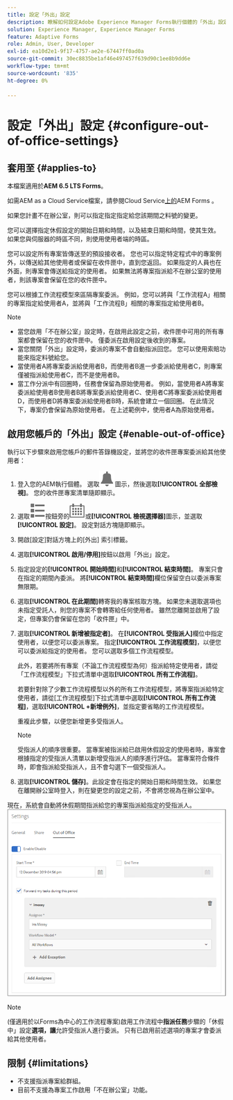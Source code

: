 ```yaml
---
title: 設定「外出」設定
description: 瞭解如何設定Adobe Experience Manager Forms執行個體的「外出」設定。
solution: Experience Manager, Experience Manager Forms
feature: Adaptive Forms
role: Admin, User, Developer
exl-id: ea10d2e1-9f17-4757-ae2e-67447ff0ad0a
source-git-commit: 30ec8835be1af46e497457f639d90c1ee8b9dd6e
workflow-type: tm+mt
source-wordcount: '835'
ht-degree: 0%

---
```


# 設定「外出」設定 {#configure-out-of-office-settings}

## 套用至 {#applies-to}

本檔案適用於&#x200B;**AEM 6.5 LTS Forms**。

如需AEM as a Cloud Service檔案，請參閱Cloud Service[上的](https://experienceleague.adobe.com/docs/experience-manager-cloud-service/content/forms/create-form-centric-workflows/configure-out-of-office-settings.html?lang=zh-Hant)AEM Forms 。

如果您計畫不在辦公室，則可以指定指定指定給您該期間之料號的變更。

您可以選擇指定休假設定的開始日期和時間，以及結束日期和時間，使其生效。 如果您與伺服器的時區不同，則使用使用者端的時區。

您可以設定所有專案皆傳送至的預設接收者。 您也可以指定特定程式中的專案例外，以傳送給其他使用者或保留在收件匣中，直到您返回。 如果指定的人員也在外面，則專案會傳送給指定的使用者。 如果無法將專案指派給不在辦公室的使用者，則該專案會保留在您的收件匣中。

您可以根據工作流程模型來區隔專案委派。 例如，您可以將與「工作流程A」相關的專案指定給使用者A，並將與「工作流程B」相關的專案指定給使用者B。


>[!NOTE]
>
>* 當您啟用「不在辦公室」設定時，在啟用此設定之前，收件匣中可用的所有專案都會保留在您的收件匣中。 僅委派在啟用設定後收到的專案。
>* 當您關閉「外出」設定時，委派的專案不會自動指派回您。 您可以使用索賠功能來指定料號給您。
>* 當使用者A將專案委派給使用者B，而使用者B進一步委派給使用者C，則專案僅被指派給使用者C，而不是使用者B。
>* 當工作分派中有回圈時，任務會保留為原始使用者。 例如，當使用者A將專案委派給使用者B使用者B將專案委派給使用者C、使用者C將專案委派給使用者D，而使用者D將專案委派給使用者B時，系統會建立一個回圈。 在此情況下，專案仍會保留為原始使用者。 在上述範例中，使用者A為原始使用者。

## 啟用您帳戶的「外出」設定 {#enable-out-of-office}

執行以下步驟來啟用您帳戶的郵件答錄機設定，並將您的收件匣專案委派給其他使用者：

1. 登入您的AEM執行個體。 選取![收件匣](assets/bell.svg)圖示，然後選取&#x200B;**[!UICONTROL 全部檢視]**。 您的收件匣專案清單隨即顯示。
1. 選取![建立](assets/viewlist.svg)按鈕旁的![檢視選擇器](assets/calendar.svg)或&#x200B;**[!UICONTROL 檢視選擇器]**&#x200B;圖示，並選取&#x200B;**[!UICONTROL 設定]**。 設定對話方塊隨即顯示。
1. 開啟[設定]對話方塊上的[外出] **&#x200B;**&#x200B;索引標籤。
1. 選取&#x200B;**[!UICONTROL 啟用/停用]**&#x200B;按鈕以啟用「外出」設定。
1. 指定設定的&#x200B;**[!UICONTROL 開始時間]**&#x200B;和&#x200B;**[!UICONTROL 結束時間]**。 專案只會在指定的期間內委派。 將&#x200B;**[!UICONTROL 結束時間]**&#x200B;欄位保留空白以委派專案無限期。
1. 選取&#x200B;**[!UICONTROL 在此期間]**&#x200B;轉寄我的專案核取方塊。 如果您未選取選項也未指定受託人，則您的專案不會轉寄給任何使用者。 雖然您離開並啟用了設定，但專案仍會保留在您的「收件匣」中。
1. 選取&#x200B;**[!UICONTROL 新增被指定者]**。 在&#x200B;**[!UICONTROL 受指派人]**&#x200B;欄位中指定使用者，以便您可以委派專案。 指定&#x200B;**[!UICONTROL 工作流程模型]**，以便您可以委派給指定的使用者。 您可以選取多個工作流程模型。

   此外，若要將所有專案（不論工作流程模型為何）指派給特定使用者，請從「工作流程模型」下拉式清單中選取&#x200B;**[!UICONTROL 所有工作流程]**。<br>

   若要針對除了少數工作流程模型以外的所有工作流程模型，將專案指派給特定使用者，請從[工作流程模型]下拉式清單中選取&#x200B;**[!UICONTROL 所有工作流程]**，選取&#x200B;**[!UICONTROL +新增例外]**，並指定要省略的工作流程模型。
   <br>

   重複此步驟，以便您新增更多受指派人。<br>

   >[!NOTE]
   >
   >受指派人的順序很重要。 當專案被指派給已啟用休假設定的使用者時，專案會根據指定的受指派人清單以新增受指派人的順序進行評估。 當專案符合條件時，即會指派給受指派人，且不會勾選下一個受指派人。

1. 選取&#x200B;**[!UICONTROL 儲存]**。此設定會在指定的開始日期和時間生效。 如果您在離開辦公室時登入，則在變更您的設定之前，不會將您視為在辦公室中。

現在，系統會自動將休假期間指派給您的專案指派給指定的受指派人。
![外出](assets/out-of-office.png)

>[!NOTE]
>
>(僅適用於以Forms為中心的工作流程專案)啟用工作流程中&#x200B;**指派任務**&#x200B;步驟的「休假中」設定&#x200B;**選項，讓**&#x200B;允許受指派人進行委派。 只有已啟用前述選項的專案才會委派給其他使用者。

## 限制 {#limitations}

* 不支援指派專案給群組。
* 目前不支援為專案工作啟用「不在辦公室」功能。
